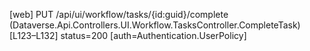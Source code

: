 [web] PUT /api/ui/workflow/tasks/{id:guid}/complete  (Dataverse.Api.Controllers.UI.Workflow.TasksController.CompleteTask)  [L123–L132] status=200 [auth=Authentication.UserPolicy]

